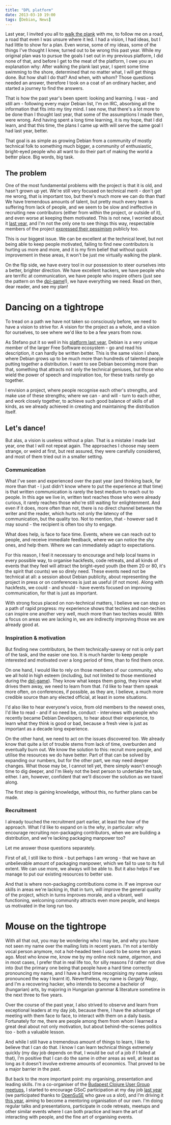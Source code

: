 ```yaml
---
title: "DPL platform"
date: 2013-03-10 19:00
tags: [Debian, News]
---
```


Last year, I invited you all to [walk the plank][wtp] with me, to
follow me on a road, a road that even I was unsure where it led. I had
a vision, I had ideas, but I had little to show for a plan. Even
worse, some of my ideas, some of the things I've thought I knew,
turned out to be wrong this past year. While my original plan was to
pursue the goals I set out in my previous platform, I did none of
that, and before I get to the meat of the platform, I owe you an
explanation why: After walking the plank last year, I spent some time
swimming to the shore, determined that no matter what, I will get
things done. But how shall I do that? And when, with whom? Those
questions needed an answer, therefore I took on a coat of an ordinary
hacker, and started a journey to find the answers.

That is how the past year's been spent: looking and learning. I was -
and still am - following every major Debian list, I'm on IRC,
absorbing all the information that fits into my tiny mind. I see now,
that there's a lot more to be done than I thought last year, that some
of the assumptions I made then, were wrong. And having spent a long
time learning, it is my hope, that I did learn, and that this time,
the plans I came up with will serve the same goal I had last year,
better.

That goal is as simple as growing Debian from a community of mostly
technical folk to something much bigger, a community of enthusiastic,
bright-eyed people who all want to do their part of making the world a
better place. Big words, big task.

 [wtp]: http://www.debian.org/vote/2012/platforms/algernon

<!-- more -->

The problem
-----------

One of the most fundamental problems with the project is that it is
old, and hasn't grown up yet. We're still very focused on technical
merit - don't get me wrong, that is important too, but there's much
more we can do than that! We have tremendous amounts of talent, but
pretty much every team is suffering from lack of people, and we seem
to be slow and ineffective in recruiting new contributors (either from
within the project, or outside of it), and even worse at keeping them
motivated. This is not new, I worried about it [last year][wtp], and
I'm not the only one to see things this way, respectable members of
the project [expressed their pessimism][bubulle-dpl-game] publicly
too.

 [wtp]: http://www.debian.org/vote/2012/platforms/algernon
 [bubulle-dpl-game]: http://www.perrier.eu.org/weblog/2013/02/16#dpl-game

This is our biggest issue. We can be excellent at the technical level,
but not being able to keep people motivated, failing to find new
contributors is hurting us more and more, and it is my firm belief
that without quick improvement in these areas, it won't be just me
virtually walking the plank.

On the flip side, we have every tool in our possession to steer
ourselves into a better, brighter direction. We have excellent
hackers, we have people who are terrific at communication, we have
people who inspire others (just see the pattern on the
[dpl-game][dpl-game]!), we have everything we need. Read on then, dear
reader, and see my plan!

 [dpl-game]: http://blog.zouish.org/posts/dpl_game/

Dancing on a tightrope
======================

To tread on a path we have not taken so consciously before, we need to
have a vision to strive for. A vision for the project as a whole, and
a vision for ourselves, to see where we'd like to be a few years from
now.

As Stefano put it so well in his [platform last year][zack-2012],
Debian is a very unique member of the larger Free Software ecosystem -
go and read his description, it can hardly be written better. This is
the same vision I share, where Debian grows up to be much more than
hundreds of talented people putting together a distribution. I want to
see Debian becoming more than that, something that attracts not only
the technical geniuses, but those who wield the power of speech and
inspiration too, for these traits rarely go together.

 [zack-2012]: http://www.debian.org/vote/2012/platforms/zack

I envision a project, where people recognise each other's strengths,
and make use of these strengths; where we can - and will - turn to
each other, and work closely together, to achieve such good balance of
skills of all kinds, as we already achieved in creating and
maintaining the distribution itself.

Let's dance!
------------

But alas, a vision is useless without a plan. That is a mistake I made
last year, one that I will not repeat again. The approaches I choose
may seem strange, or weird at first, but rest assured, they were
carefully considered, and most of them tried out in a smaller setting.

<h3>Communication</h3>

What I've seen and experienced over the past year (and thinking back,
far more than that - I just didn't know where to put the experience at
that time) is that written communication is rarely the best medium to
reach out to people. In this age we live in, written text reaches
those who were already curious, it rarely reaches those who're still
waiting for enlightenment. And even if it does, more often than not,
there is no direct channel between the writer and the reader, which
hurts not only the latency of the communication, but the quality
too. Not to mention, that - however sad it may sound - the recipient
is often too shy to engage.

What does help, is face to face time. Events, where we can reach out
to people, and receive immediate feedback, where we can notice the
shy ones, and help them. Where we can immediately adapt to
expectations.

For this reason, I feel it necessary to encourage and help local teams
in every possible way, to organise hackfests, code retreats, and all
kinds of events that they feel will attract the bright-eyed youth (be
them 20 or 80, it's the spirit that counts) we so direly need. These
events need not be technical at all: a session about Debian publicity,
about representing the project in press or on conferences is just as
useful (if not more). Along with hackfests, we could - and should -
have events focused on improving communication, for that is just as
important.

With strong focus placed on non-technical matters, I believe we can
step on a path of rapid progress: my experience shows that techies and
non-techies can inspire one another very well, much more than two
techies would. With a focus on areas we are lacking in, we are
indirectly improving those we are already good at.

<h3>Inspiration & motivation</h3>

But finding new contributors, be them technically-sawwy or not is only
part of the task, and the easier one too. It is much harder to keep
people interested and motivated over a long period of time, than to
find them once.

On one hand, I would like to rely on those members of our community,
who we all hold in high esteem (including, but not limited to those
mentioned during the [dpl-game][dpl-game]). They know what keeps them
going, they know what drives them away, we need to learn from
that. I'd like to hear them speak more often, on conferences, if
possible, as they are, I believe, a much more credible source than any
elected official, at least in some situations.

I'd also like to hear everyone's voice, from old members to the newest
ones, I'd like to read - and if so need be, conduct - interviews with
people who recently became Debian Developers, to hear about their
experience, to learn what they think is good or bad, because a fresh
view is just as important as a decade long experience.

On the other hand, we need to act on the issues discovered too. We
already know that quite a lot of trouble stems from lack of time,
overburden and eventually burn out. We know the solution to this:
recruit more people, and utilise the resources we do have better. Part
of that can be solved by expanding our numbers, but for the other
part, we may need deeper changes. What those may be, I cannot tell
yet, there simply wasn't enough time to dig deeper, and I'm likely not
the best person to undertake the task, either. I am, however,
confident that we'll discover the solution as we travel along.

The first step is gaining knowledge, without this, no further plans
can be made.

<h3>Recruitment</h3>

I already touched the recruitment part earlier, at least the *how* of
the approach. What I'd like to expand on is the *why*, in particular:
why encourage recruiting non-packaging contributors, when we are
building a distribution, and we're lacking packaging manpower too?

Let me answer those questions separately.

First of all, I still like to think - but perhaps I am wrong - that we
have an unbelievable amount of packaging manpower, which we fail to
use to its full extent. We can use more, we always will be able
to. But it also helps if we manage to put our existing resources to
better use.

And that is where non-packaging contributions come in. If we improve
our skills in areas we're lacking in, that in turn, will improve the
general quality of the project, which in turns improves morale, and a
vibrant, well functioning, welcoming community attracts even more
people, and keeps us motivated in the long run too.

Mouse on the tightrope
======================

With all that out, you may be wondering who I may be, and why you have
not seen my name over the mailing lists in recent years. I'm not a
terribly vocal person anymore, not a hot-headed teen I used to be some
ten years ago. Most who know me, know me by my online nick name,
*algernon*, and in most cases, I prefer that in real life too, for
silly reasons I'd rather not dive into (but the primary one being that
people have a hard time correctly pronouncing my name, and I have a
hard time recognising my name unless pronounced the way I learnt
it). Nevertheless, my name is *Gergely Nagy*, and I'm a recovering
hacker, who intends to become a bachelor of (hungarian) arts, by
majoring in Hungarian grammar & literature sometime in the next three
to five years.

Over the course of the past year, I also strived to observe and learn
from exceptional leaders at my day job, because there, I have the
advantage of meeting with them face to face, to interact with them on
a daily basis. Fortunately for me, there are people among them from
whom I learned a great deal about not only motivation, but about
behind-the-scenes politics too - both a valuable lesson.

And while I still have a tremendous amount of things to learn, I like
to believe that I can do that. I know I can learn technical things
extremely quickly (my day job depends on that, I would be out of a job
if I failed at that), I'm positive that I can do the same in other
areas as well, at least as long as it doesn't involve extreme amounts
of economics. That proved to be a major barrier in the past.

But back to the more important point: my organising, presentation and
leading skills. I'm a co-organiser of the
[Budapest Clojure User Group meetups][bcug], I started to encourage
GSoC participation at my day job [last year][bb-gsoc2012] (we
participated thanks to [OpenSuSE][opensuse] who gave us a slot), and
I'm driving it [this year][bb-gsoc2013], aiming to become a mentoring
organisation of our own. I'm doing regular talks and presentations,
participate in code retreats, meetups and other similar events where I
can both practice and learn the art of interacting with people, and
the fine art of organising events.

 [bcug]: http://www.meetup.com/Budapest-Clojure-User-Group/
 [opensuse]: http://en.opensuse.org/Main_Page
 [bb-gsoc2012]: http://en.opensuse.org/Archive:GSOC_ideas_2012#syslog-ng
 [bb-gsoc2013]: https://github.com/balabit/GSoC2013/wiki/Idea-&-Project-list
